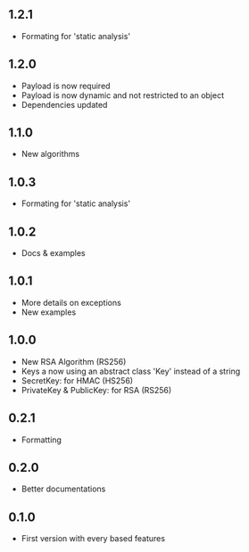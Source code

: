 ## 1.2.1

- Formating for 'static analysis'

## 1.2.0

- Payload is now required
- Payload is now dynamic and not restricted to an object
- Dependencies updated

## 1.1.0

- New algorithms

## 1.0.3

- Formating for 'static analysis'

## 1.0.2

- Docs & examples

## 1.0.1

- More details on exceptions
- New examples

## 1.0.0

- New RSA Algorithm (RS256)
- Keys a now using an abstract class 'Key' instead of a string
- SecretKey: for HMAC (HS256)
- PrivateKey & PublicKey: for RSA (RS256)

## 0.2.1

- Formatting

## 0.2.0

- Better documentations

## 0.1.0

- First version with every based features
